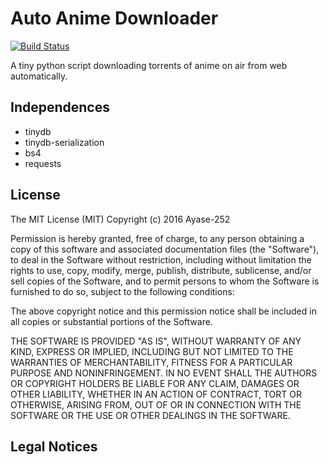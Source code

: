 # Auto Anime Downloader

[![Build Status](https://travis-ci.org/Ayase-252/auto-anime-downloader.svg?branch=master)](https://travis-ci.org/Ayase-252/auto-anime-downloader)

A tiny python script downloading torrents of anime on air from web automatically.

## Independences

  * tinydb
  * tinydb-serialization
  * bs4
  * requests

## License
  The MIT License (MIT)
  Copyright (c) 2016 Ayase-252

  Permission is hereby granted, free of charge, to any person obtaining a copy of this software and associated documentation files (the "Software"), to deal in the Software without restriction, including without limitation the rights to use, copy, modify, merge, publish, distribute, sublicense, and/or sell copies of the Software, and to permit persons to whom the Software is furnished to do so, subject to the following conditions:

  The above copyright notice and this permission notice shall be included in all copies or substantial portions of the Software.

  THE SOFTWARE IS PROVIDED "AS IS", WITHOUT WARRANTY OF ANY KIND, EXPRESS OR IMPLIED, INCLUDING BUT NOT LIMITED TO THE WARRANTIES OF MERCHANTABILITY, FITNESS FOR A PARTICULAR PURPOSE AND NONINFRINGEMENT. IN NO EVENT SHALL THE AUTHORS OR COPYRIGHT HOLDERS BE LIABLE FOR ANY CLAIM, DAMAGES OR OTHER LIABILITY, WHETHER IN AN ACTION OF CONTRACT, TORT OR OTHERWISE, ARISING FROM, OUT OF OR IN CONNECTION WITH THE SOFTWARE OR THE USE OR OTHER DEALINGS IN THE SOFTWARE.

## Legal Notices
